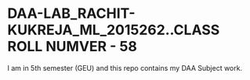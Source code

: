 # DAA-LAB_RACHIT-KUKREJA_ML_2015262..CLASS ROLL NUMVER - 58
I am in 5th semester (GEU) and this repo contains my DAA Subject work.
